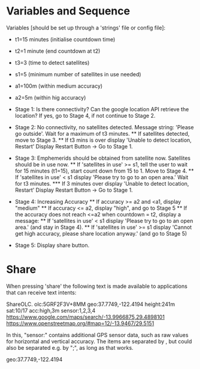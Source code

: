 Variables and Sequence
========

Variables [should be set up through a 'strings' file or config file]:
* t1=15 minutes (initialise countdown time)
* t2=1 minute (end countdown at t2)
* t3=3 (time to detect satellites)
* s1=5 (minimum number of satellites in use needed)
* a1=100m (within medium accuracy)
* a2=5m (within hig accuracy)

* Stage 1: Is there connectivity? Can the google location API retrieve the location? If yes, go to Stage 4, if not continue to Stage 2.
* Stage 2: No connectivity, no satellites detected. Message string: 'Please go outside'. Wait for a maximum of t3  minutes.
    ** If satellites detected, move to Stage 3. 
    **  If t3 mins is over display 'Unable to detect location, Restart' Display Restart Button -> Go to Stage 1.
* Stage 3: Emphemerids should be obtained from satellite now. Satellites should be in use now. 
** If 'satellites in use' >= s1, tell the user to wait for 15 minutes (t1=15), start count down from 15 to 1. Move to Stage 4.
** If 'satellites in use' < s1 display 'Please try to go to an open area.' Wait for t3 minutes. 
*** If 3 minutes over display 'Unable to detect location, Restart' Display Restart Button -> Go to Stage 1.
 
* Stage 4: Increasing Accuracy
** If accuracy >= a2 and <a1, display "medium"
** If accuracy <= a2, display "high", and go to Stage 5
** If the accuracy does not reach <=a2 when countdown = t2, display a message: 
    ** If 'satellites in use' < s1 display 'Please try to go to an open area.' (and stay in Stage 4).
    ** If 'satellites in use' >= s1 display 'Cannot get high accuracy, please share location anyway.' (and go to Stage 5)
* Stage 5: Display share button.

Share
=====

When pressing 'share' the following text is made available to applications that can receive text intents:

ShareOLC. olc:5GRF2F3V+8MM  geo:37.7749,-122.4194 height:241m sat:10/17 acc:high,3m sensor:1,2,3,4 https://www.google.com/maps/search/-13.9966875,29.4898101 https://www.openstreetmap.org/#map=12/-13.9467/29.5151 

In this, "sensor:" contains additional GPS sensor data, such as raw values for horizontal and vertical accuracy. The items are separated by <space>, but could also be separated e.g. by ";", as long as that works. 

geo:37.7749,-122.4194
